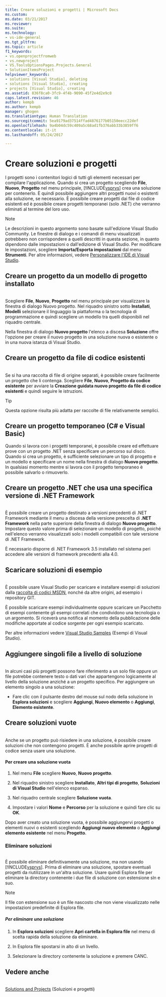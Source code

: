 ```yaml
---
title: Creare soluzioni e progetti | Microsoft Docs
ms.custom: 
ms.date: 03/21/2017
ms.reviewer: 
ms.suite: 
ms.technology:
- vs-ide-general
ms.tgt_pltfrm: 
ms.topic: article
f1_keywords:
- vs.openprojectfromweb
- vs.newproject
- VS.ToolsOptionsPages.Projects.General
- SolutionItemsProject
helpviewer_keywords:
- solutions [Visual Studio], deleting
- solutions [Visual Studio], creating
- projects [Visual Studio], creating
ms.assetid: 836f8ca0-3fc9-4f4b-9090-45f2e4d2e9c8
caps.latest.revision: 46
author: kempb
ms.author: kempb
manager: ghogen
ms.translationtype: Human Translation
ms.sourcegitcommit: 5ea9179ad37514ffad4876177b05150eecc22def
ms.openlocfilehash: 9a4b04dc59c409a5c68ad1fb376abb33b3859ff6
ms.contentlocale: it-it
ms.lasthandoff: 05/24/2017

---
```


# Creare soluzioni e progetti
<a id="create-solutions-and-projects" class="xliff"></a>

I progetti sono i contenitori logici di tutti gli elementi necessari per compilare l'applicazione. Quando si crea un progetto scegliendo **File**, **Nuovo**, **Progetto** nel menu principale, [!INCLUDE[vsprvs](../code-quality/includes/vsprvs_md.md)] crea una soluzione per contenerlo. È quindi possibile aggiungere altri progetti nuovi o esistenti alla soluzione, se necessario. È possibile creare progetti dai file di codice esistenti ed è possibile creare progetti temporanei (solo .NET) che verranno eliminati al termine del loro uso.

> [!NOTE]
>  Le descrizioni in questo argomento sono basate sull'edizione Visual Studio Community. Le finestre di dialogo e i comandi di menu visualizzati potrebbero non corrispondere a quelli descritti in questa sezione, in quanto dipendono dalle impostazioni o dall'edizione di Visual Studio. Per modificare le impostazioni, scegliere **Importa/Esporta impostazioni** dal menu **Strumenti**. Per altre informazioni, vedere [Personalizzare l'IDE di Visual Studio](../ide/personalizing-the-visual-studio-ide.md).

## Creare un progetto da un modello di progetto installato
<a id="create-a-project-from-an-installed-project-template" class="xliff"></a>  
 Scegliere **File**, **Nuovo**, **Progetto** nel menu principale per visualizzare la finestra di dialogo Nuovo progetto. Nel riquadro sinistro sotto **Installati**, **Modelli** selezionare il linguaggio la piattaforma o la tecnologia di programmazione e quindi scegliere un modello tra quelli disponibili nel riquadro centrale.  

 Nella finestra di dialogo **Nuovo progetto** l'elenco a discesa **Soluzione** offre l'opzione per creare il nuovo progetto in una soluzione nuova o esistente o in una nuova istanza di Visual Studio.  

## Creare un progetto da file di codice esistenti
<a id="create-a-project-from-existing-code-files" class="xliff"></a>  
 Se si ha una raccolta di file di origine separati, è possibile creare facilmente un progetto che li contenga. Scegliere **File**, **Nuovo**, **Progetto da codice esistente** per avviare la **Creazione guidata nuovo progetto da file di codice esistenti** e quindi seguire le istruzioni.  

> [!TIP]
>  Questa opzione risulta più adatta per raccolte di file relativamente semplici.  

## Creare un progetto temporaneo (C# e Visual Basic)
<a id="create-a-temporary-project-c-and-visual-basic" class="xliff"></a>
 Quando si lavora con i progetti temporanei, è possibile creare ed effettuare prove con un progetto .NET senza specificare un percorso sul disco. Quando si crea un progetto, è sufficiente selezionare un tipo di progetto e un modello e specificare un nome nella finestra di dialogo **Nuovo progetto**. In qualsiasi momento mentre si lavora con il progetto temporaneo è possibile salvarlo o rimuoverlo.  

## Creare un progetto .NET che usa una specifica versione di .NET Framework
<a id="create-a-net-project-that-targets-a-specific-version-of-the-net-framework" class="xliff"></a>  
 È possibile creare un progetto destinato a versioni precedenti di .NET Framework mediante il menu a discesa della versione prescelta di **.NET Framework** nella parte superiore della finestra di dialogo **Nuovo progetto**. Impostare questo valore prima di selezionare un modello di progetto, poiché nell'elenco verranno visualizzati solo i modelli compatibili con tale versione di .NET Framework.  

 È necessario disporre di .NET Framework 3.5 installato nel sistema peri accedere alle versioni di framework precedenti alla 4.0.  

## Scaricare soluzioni di esempio
<a id="download-sample-solutions" class="xliff"></a>  
 È possibile usare Visual Studio per scaricare e installare esempi di soluzioni dalla [raccolta di codici MSDN](http://go.microsoft.com/fwlink/?LinkId=254185), nonché da altre origini, ad esempio i repository GIT.

 È possibile scaricare esempi individualmente oppure scaricare un Pacchetto di esempi contenente gli esempi correlati che condividono una tecnologia o un argomento. Si riceverà una notifica al momento della pubblicazione delle modifiche apportate al codice sorgente per ogni esempio scaricato.  

 Per altre informazioni vedere [Visual Studio Samples](../ide/visual-studio-samples.md) (Esempi di Visual Studio).  

## Aggiungere singoli file a livello di soluzione
<a id="add-single-files-at-the-solution-level" class="xliff"></a>  
 In alcuni casi più progetti possono fare riferimento a un solo file oppure un file potrebbe contenere testo o dati vari che appartengono logicamente al livello della soluzione anziché a un progetto specifico.  Per aggiungere un elemento singolo a una soluzione:  

- Fare clic con il pulsante destro del mouse sul nodo della soluzione in **Esplora soluzioni** e scegliere **Aggiungi**, **Nuovo elemento** o **Aggiungi**, **Elemento esistente**.  

## Creare soluzioni vuote
<a id="create-empty-solutions" class="xliff"></a>  
 Anche se un progetto può risiedere in una soluzione, è possibile creare soluzioni che non contengono progetti. È anche possibile aprire progetti di codice senza usare una soluzione.

#### Per creare una soluzione vuota
<a id="to-create-an-empty-solution" class="xliff"></a>  

1.  Nel menu **File** scegliere **Nuovo**, **Nuovo progetto**.  

2.  Nel riquadro sinistro scegliere **Installato**, **Altri tipi di progetto**, **Soluzioni di Visual Studio** nell'elenco espanso.  

3.  Nel riquadro centrale scegliere **Soluzione vuota**.  

4.  Impostare i valori **Nome** e **Percorso** per la soluzione e quindi fare clic su **OK**.  

Dopo aver creato una soluzione vuota, è possibile aggiungervi progetti o elementi nuovi o esistenti scegliendo **Aggiungi nuovo elemento** o **Aggiungi elemento esistente** nel menu **Progetto**.

### Eliminare soluzioni
<a id="delete-solutions" class="xliff"></a>  
 È possibile eliminare definitivamente una soluzione, ma non usando [!INCLUDE[vsprvs](../code-quality/includes/vsprvs_md.md)]. Prima di eliminare una soluzione, spostare eventuali progetti da riutilizzare in un'altra soluzione. Usare quindi Esplora file per eliminare la directory contenente i due file di soluzione con estensione sln e suo.  

> [!NOTE]
>  Il file con estensione suo è un file nascosto che non viene visualizzato nelle impostazioni predefinite di Esplora file.  

##### Per eliminare una soluzione
<a id="to-delete-a-solution" class="xliff"></a>  

1.  In **Esplora soluzioni** scegliere **Apri cartella in Esplora file** nel menu di scelta rapida della soluzione da eliminare.

2.  In Esplora file spostarsi in alto di un livello.

3.  Selezionare la directory contenente la soluzione e premere CANC.

## Vedere anche
<a id="see-also" class="xliff"></a>  
 [Solutions and Projects](../ide/solutions-and-projects-in-visual-studio.md) (Soluzioni e progetti)   

